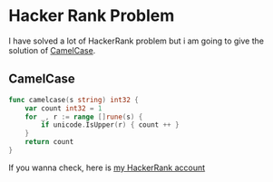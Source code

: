 # Hacker Rank Problem

I have solved a lot of HackerRank problem but i am going to give the solution of [CamelCase](https://www.hackerrank.com/challenges/camelcase/problem).

## CamelCase

```go
func camelcase(s string) int32 {
    var count int32 = 1
    for _, r := range []rune(s) {
        if unicode.IsUpper(r) { count ++ }
    }
    return count
}
```


If you wanna check, here is [my HackerRank account](https://www.hackerrank.com/kerem_ullen)